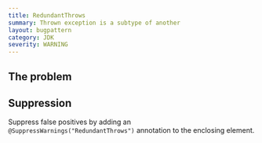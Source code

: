 ```yaml
---
title: RedundantThrows
summary: Thrown exception is a subtype of another
layout: bugpattern
category: JDK
severity: WARNING
---
```


<!--
*** AUTO-GENERATED, DO NOT MODIFY ***
To make changes, edit the @BugPattern annotation or the explanation in docs/bugpattern.
-->

## The problem


## Suppression
Suppress false positives by adding an `@SuppressWarnings("RedundantThrows")` annotation to the enclosing element.
